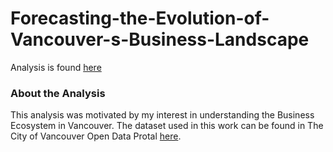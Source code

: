 # Forecasting-the-Evolution-of-Vancouver-s-Business-Landscape

Analysis is found [here](https://github.com/EitharAlfatih/Introduction-to-Vancouver-s-Business-Landscape)

### About the Analysis
This analysis was motivated by my interest in understanding the Business Ecosystem in Vancouver. 
The dataset used in this work can be found in The City of Vancouver Open Data Protal [here](https://opendata.vancouver.ca/explore/dataset/business-licences/information/?disjunctive.status&disjunctive.businesssubtype). 

